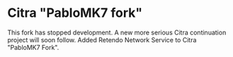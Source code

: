 ﻿# Citra "PabloMK7 fork"
This fork has stopped development. A new more serious Citra continuation project will soon follow.
Added Retendo Network Service to Citra "PabloMK7 Fork".
